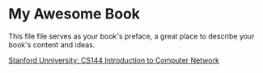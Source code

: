 # My Awesome Book

This file file serves as your book's preface, a great place to describe your book's content and ideas.



[Stanford Unniversity: CS144 Introduction to Computer Network](https://www.youtube.com/watch?v=-nciJGUPyAM&index=1&list=PLvFG2xYBrYAQCyz4Wx3NPoYJOFjvU7g2Z)



